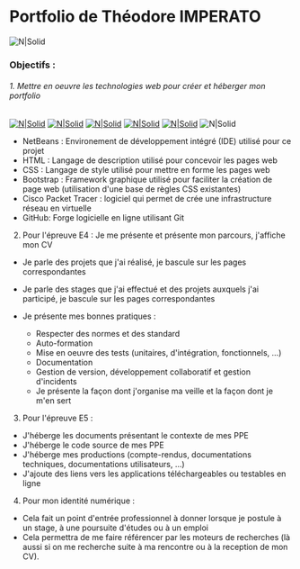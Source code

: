 # Portfolio de Théodore IMPERATO
![N|Solid](https://imgur.com/46EkUCg.png)
### Objectifs :
###### 1. Mettre en oeuvre les technologies web pour créer et héberger mon portfolio

 [![N|Solid](https://imgur.com/eExJeiK.png)](https://netbeans.apache.org/) [![N|Solid](https://imgur.com/8UhUYoD.png)](https://developer.mozilla.org/fr/docs/Web/HTML) [![N|Solid](https://imgur.com/nbpyd1P.png)](https://developer.mozilla.org/fr/docs/Web/CSS) [![N|Solid](https://imgur.com/keqgrtE.png)](https://getbootstrap.com/)       [![N|Solid](https://imgur.com/xvHGAvT.png)](https://www.cisco.com/c/fr_fr/index.html)  ![N|Solid](https://i.imgur.com/hd9hxpW.png)

- NetBeans : Environement de développement intégré (IDE) utilisé pour ce projet
- HTML : Langage de description utilisé pour concevoir les pages web
- CSS : Langage de style utilisé pour mettre en forme les pages web
- Bootstrap : Framework graphique utilisé pour faciliter la création de page web (utilisation d'une base de règles CSS existantes)
- Cisco Packet Tracer : logiciel qui permet de crée une infrastructure réseau en virtuelle
- GitHub: Forge logicielle en ligne utilisant Git
2. Pour l'épreuve E4 :
Je me présente et présente mon parcours, j'affiche mon CV
- Je parle des projets que j'ai réalisé, je bascule sur les pages correspondantes
- Je parle des stages que j'ai effectué et des projets auxquels j'ai participé, je bascule sur les pages correspondantes
- Je présente mes bonnes pratiques :

    - Respecter des normes et des standard
    - Auto-formation
    - Mise en oeuvre des tests (unitaires, d'intégration, fonctionnels, ...)
    - Documentation
    - Gestion de version, développement collaboratif et gestion d'incidents
    - Je présente la façon dont j'organise ma veille et la façon dont je m'en sert

3. Pour l'épreuve E5 :
- J'héberge les documents présentant le contexte de mes PPE
- J'héberge le code source de mes PPE
- J'héberge mes productions (compte-rendus, documentations techniques, documentations utilisateurs, ...)
- J'ajoute des liens vers les applications téléchargeables ou testables en ligne
4. Pour mon identité numérique :

- Cela fait un point d'entrée professionnel à donner lorsque je postule à un stage, à une poursuite d'études ou à un emploi
- Cela permettra de me faire référencer par les moteurs de recherches (là aussi si on me recherche suite à ma rencontre ou à la reception de mon CV).
